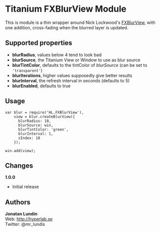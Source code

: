 # Titanium FXBlurView Module

This is module is a thin wrapper around Nick Lockwood's [FXBlurView](https://github.com/nicklockwood/FXBlurView), with one addition,
cross-fading when the blurred layer is updated. 

## Supported properties

- **blurRadius**, values below 4 tend to look bad
- **blurSource**, the Titanium View or Window to use as blur source 
- **blurTintColor**, defaults to the tintColor of *blurSource* (can be set to `'transparent'`)
- **blurIterations**, higher values supposedly give better results 
- **blurInterval**, the refresh interval in seconds (defaults to 5)
- **blurEnabled**, defaults to true

## Usage

```
var blur = require('HL.FXBlurView'),
    view = blur.createBlurView({ 
      blurRadius: 10, 
      blurSource: win, 
      blurTintColor: 'green', 
      blurInterval: 1,
      zIndex: 10 
    });

win.add(view);
```

## Changes

**1.0.0** 
- Initial release

## Authors

**Jonatan Lundin**  
Web: http://hyperlab.se  
Twitter: @mr_lundis  